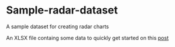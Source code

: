 # Sample-radar-dataset
A sample dataset for creating radar charts 

An XLSX file containg some data to quickly get started on this [post]()

